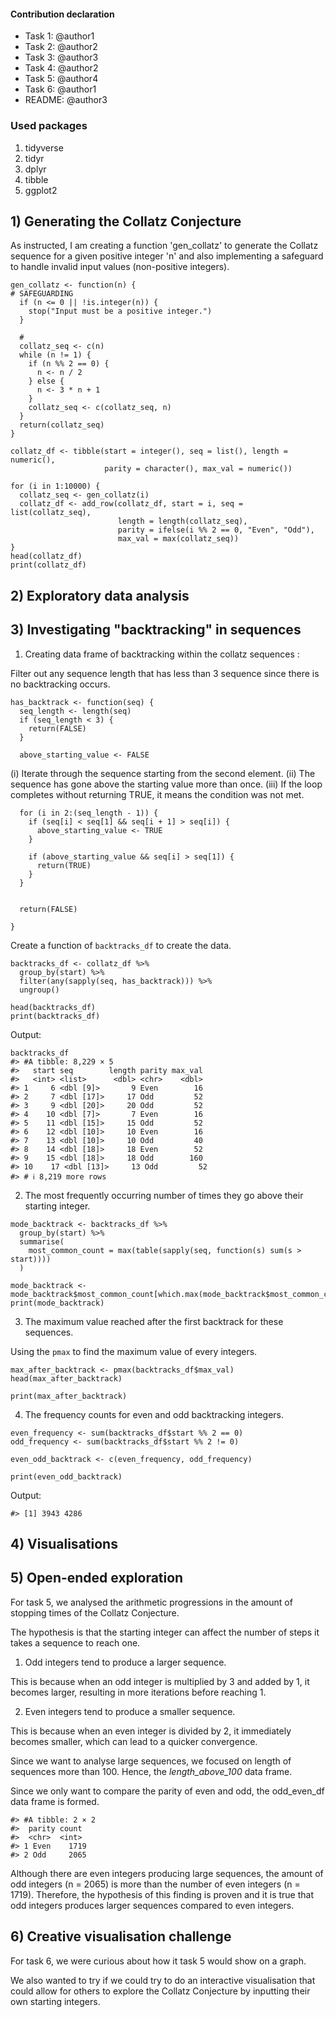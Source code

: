 #### Contribution declaration

-   Task 1: @author1
-   Task 2: @author2
-   Task 3: @author3
-   Task 4: @author2
-   Task 5: @author4
-   Task 6: @author1
-   README: @author3

### Used packages 
1. tidyverse
2. tidyr
3. dplyr
4. tibble 
5. ggplot2

## 1) Generating the Collatz Conjecture 


As instructed, I am creating a function 'gen_collatz' to generate the Collatz
sequence for a given positive integer 'n' and also implementing a safeguard to 
handle invalid input values (non-positive integers). 

```
gen_collatz <- function(n) {
# SAFEGUARDING
  if (n <= 0 || !is.integer(n)) {
    stop("Input must be a positive integer.")
  }
  
  # 
  collatz_seq <- c(n)
  while (n != 1) {
    if (n %% 2 == 0) {
      n <- n / 2
    } else {
      n <- 3 * n + 1
    }
    collatz_seq <- c(collatz_seq, n)
  }
  return(collatz_seq)
}

collatz_df <- tibble(start = integer(), seq = list(), length = numeric(), 
                     parity = character(), max_val = numeric())

for (i in 1:10000) {
  collatz_seq <- gen_collatz(i)
  collatz_df <- add_row(collatz_df, start = i, seq = list(collatz_seq),
                        length = length(collatz_seq), 
                        parity = ifelse(i %% 2 == 0, "Even", "Odd"), 
                        max_val = max(collatz_seq))
}
head(collatz_df)
print(collatz_df)
``` 

## 2) Exploratory data analysis 

## 3) Investigating "backtracking" in sequences

1. Creating data frame of backtracking within the collatz sequences :

Filter out any sequence length that has less than 3 sequence since there is no backtracking occurs.
```
has_backtrack <- function(seq) {
  seq_length <- length(seq)
  if (seq_length < 3) {
    return(FALSE)
  }

  above_starting_value <- FALSE
```

(i) Iterate through the sequence starting from the second element.
(ii) The sequence has gone above the starting value more than once.
(iii) If the loop completes without returning TRUE, it means the condition was not met.
```
  for (i in 2:(seq_length - 1)) {
    if (seq[i] < seq[1] && seq[i + 1] > seq[i]) {
      above_starting_value <- TRUE
    }
    
    if (above_starting_value && seq[i] > seq[1]) {
      return(TRUE)  
    }
  }
  
 
  return(FALSE)
  
}
```

Create a function of `backtracks_df` to create the data.
```
backtracks_df <- collatz_df %>%
  group_by(start) %>%
  filter(any(sapply(seq, has_backtrack))) %>%
  ungroup()

head(backtracks_df)
print(backtracks_df)
```

Output:
```
backtracks_df
#> #A tibble: 8,229 × 5
#>   start seq        length parity max_val
#>   <int> <list>      <dbl> <chr>    <dbl>
#> 1     6 <dbl [9]>       9 Even        16
#> 2     7 <dbl [17]>     17 Odd         52
#> 3     9 <dbl [20]>     20 Odd         52
#> 4    10 <dbl [7]>       7 Even        16
#> 5    11 <dbl [15]>     15 Odd         52
#> 6    12 <dbl [10]>     10 Even        16
#> 7    13 <dbl [10]>     10 Odd         40
#> 8    14 <dbl [18]>     18 Even        52
#> 9    15 <dbl [18]>     18 Odd        160
#> 10    17 <dbl [13]>     13 Odd         52
#> # ℹ 8,219 more rows
```

2. The most frequently occurring number of times they go above their starting integer.

```
mode_backtrack <- backtracks_df %>%
  group_by(start) %>%
  summarise(
    most_common_count = max(table(sapply(seq, function(s) sum(s > start))))
  )

mode_backtrack <- mode_backtrack$most_common_count[which.max(mode_backtrack$most_common_count)]
print(mode_backtrack)
```

3. The maximum value reached after the first backtrack for these sequences.

Using the `pmax` to find the maximum value of every integers.
```
max_after_backtrack <- pmax(backtracks_df$max_val)
head(max_after_backtrack)

print(max_after_backtrack)
```

4. The frequency counts for even and odd backtracking integers.

```
even_frequency <- sum(backtracks_df$start %% 2 == 0)
odd_frequency <- sum(backtracks_df$start %% 2 != 0)

even_odd_backtrack <- c(even_frequency, odd_frequency)

print(even_odd_backtrack)
```

Output:
```
#> [1] 3943 4286
```

## 4) Visualisations 

## 5) Open-ended exploration

For task 5, we analysed the arithmetic progressions in the amount of stopping times of the Collatz Conjecture. 

The hypothesis is that the starting integer can affect the number of steps it takes a sequence to reach one.

 1) Odd integers tend to produce a larger sequence.

This is because when an odd integer is multiplied by 3 and added by 1, it becomes larger, resulting in more iterations before reaching 1. 

 2) Even integers tend to produce a smaller sequence. 

This is because when an even integer is divided by 2, it immediately becomes smaller, which can lead to a quicker convergence.

Since we want to analyse large sequences, we focused on length of sequences more than 100. Hence, the *length_above_100* data frame. 

Since we only want to compare the parity of even and odd, the odd_even_df data frame is formed. 

```
#> #A tibble: 2 × 2
#>  parity count
#>  <chr>  <int>
#> 1 Even    1719
#> 2 Odd     2065
```

Although there are even integers producing large sequences, the amount of odd integers (n = 2065) is more than the number of even integers (n = 1719). Therefore, the hypothesis of this finding is proven and it is true that odd integers produces larger sequences compared to even integers. 


## 6) Creative visualisation challenge 

For task 6, we were curious about how it task 5 would show on a graph. 

We also wanted to try if we could try to do an interactive visualisation 
that could allow for others to explore the Collatz Conjecture by 
inputting their own starting integers. 